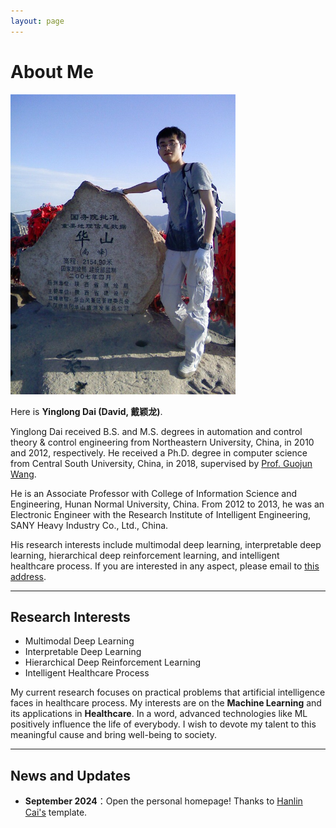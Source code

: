 ```yaml
---
layout: page
---
```


# About Me

<img src="dai.jpg" class="floatpic" width="360" height="480">

Here is **Yinglong Dai (David, 戴颖龙)**.

Yinglong Dai received B.S. and M.S. degrees in automation and control theory & control engineering from Northeastern University, China, in 2010 and 2012, respectively. He received a Ph.D. degree in computer science from Central South University, China, in 2018, supervised by [Prof. Guojun Wang](https://trust.gzhu.edu.cn/faculty/~csgjwang/index.html). 

He is an Associate Professor with College of Information Science and Engineering, Hunan Normal University, China. From 2012 to 2013, he was an Electronic Engineer with the Research Institute of Intelligent Engineering, SANY Heavy Industry Co., Ltd., China. 

His research interests include multimodal deep learning, interpretable deep learning, hierarchical deep reinforcement learning, and intelligent healthcare process. If you are interested in any aspect, please email to [this address](mailto:daiyl@hunnu.edu.cn).

<!-- ## Academic Background

- **Sep 2013 - June 2018:** Central South University (PhD, supervised by [Prof. Guojun Wang](https://trust.gzhu.edu.cn/faculty/~csgjwang/index.html))
- **Sep 2010 - June 2012:** Northestern University (MS, supervised by [Prof. Xianwen Gao](https://www.csauthors.net/xianwen-gao/))
- **Sep 2006 - June 2010:** Northestern University at Qinhuangdao (BS)
-->
---

## Research Interests

- Multimodal Deep Learning
- Interpretable Deep Learning
- Hierarchical Deep Reinforcement Learning
- Intelligent Healthcare Process

My current research focuses on practical problems that artificial intelligence faces in healthcare process. My interests are on the **Machine Learning** and its applications in **Healthcare**. In a word, advanced technologies like ML positively influence the life of everybody.  I wish to devote my talent to this meaningful cause and bring well-being to society.

---

## News and Updates

- **September 2024**：Open the personal homepage! Thanks to [Hanlin Cai's](https://caihanlin.com/) template.


